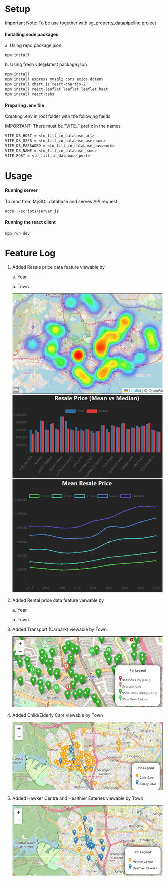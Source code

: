 # Setup
Important Note: To be use together with sg_property_datapipeline project

#### Installing node packages
a. Using repo package.json
```
npm install
```

b. Using fresh vite@latest package.json
```
npm install
npm install express mysql2 cors axios dotenv
npm install chart.js react-chartjs-2
npm install react-leaflet leaflet leaflet.heat
npm install react-tabs
```

#### Preparing .env file
Creating .env in root folder with the following fields

IMPORTANT: There must be "VITE_" prefix in the names
```
VITE_DB_HOST = <to_fill_in_database_url>
VITE_DB_USER = <to_fill_in_database_username>
VITE_DB_PASSWORD = <to_fill_in_database_password>
VITE_DB_NAME = <to_fill_in_database_name>
VITE_PORT = <to_fill_in_database_port>
```

# Usage
#### Running server
To read from MySQL database and serves API request
```
node ./scripts/server.js
```

#### Running the react client
```
npm run dev
```

# Feature Log
1. Added Resale price data feature viewable by
   
   a. Year

   b. Town

   ![Alt text](./images/sample_heatmap.png)
   ![Alt text](./images/sample_barchart.png)
   ![Alt text](./images/sample_linechart.png)

2. Added Rental price data feature viewable by

   a. Year

   b. Town

3. Added Transport (Carpark) viewable by Town

   ![Alt text](./images/sample_map_carpark.png)

4. Added Child/Elderly Care viewable by Town

   ![Alt text](./images/sample_map_child_elderly_care.png)

4. Added Hawker Centre and Healthier Eateries viewable by Town

   ![Alt text](./images/sample_map_hawker_eateries.png)
